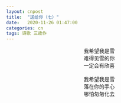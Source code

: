 ```yaml
---
layout: cnpost
title:  "送给你（七）"
date:   2020-11-26 01:47:00
categories: cn
tags: 诗歌 三歳作
---
```


<center>
我希望我是雪<br>
难得见雪的你<br>
一定会有欣喜<br>
<br>
我希望我是雪<br>
落在你的手心<br>
哪怕匆匆化去<br>
</center>
